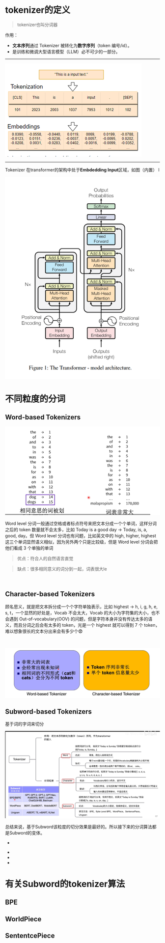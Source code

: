 # tokenizer的定义

>tokenizer也叫分词器

作用：

- **文本序列**通过 Tokenizer 被转化为**数字序列**（token 编号/id）。
- 是训练和微调大型语言模型（LLM）必不可少的一部分。  
  
---

![tokenizer的作用](/static/tokenizer/image/tokenizer分词.png)

---
Tokenizer 在transformer的架构中处于**Embdedding Input**区域，如图（内置） l

![transformer架构](/static/transformer/image/transformer架构.png)




# 不同粒度的分词

## Word-based Tokenizers

![Word-based-Tokenizer](/static/tokenizer/image/tokenizer_id.png)

Word level 分词一般通过空格或者标点符号来把文本分成一个个单词，这样分词之后的 token 数量就不会太多，比如 Today is a good day -> Today, is, a, good, day。但 Word level 分词也有问题，比如英文中的 high, higher, highest 这三个单词显然语义相似，因为另外两个只是比较级，但是 Word level 分词会把他们看成 3 个单独的单词

>优点：符合人的自然语言直觉

>缺点：很多相同意义的词分到一起，词表很大le

<br>

## Character-based Tokenizers

顾名思义，就是把文本拆分成一个个字符单独表示，比如 highest -> h, i, g, h, e, s, t，一个显然的好处是，Vocab 不会太大，Vocab 的大小为字符集的大小，也不会遇到 Out-of-vocabulary(OOV) 的问题，但是字符本身并没有传达太多的语义，而且分词之后会有太多的 token，光是一个 highest 就可以得到 7 个 token，难以想象很长的文本分出来会有多少个😨

<br>

![ 优缺 ](/static/tokenizer/image/分词粒度优缺.png)

## Subword-based Tokenizers
基于词的字词来切分


![整合](/static/tokenizer/image/tokenizer整合.png)


总结来说，基于Subword该粒度的切分效果是最好的。所以接下来的分词算法都是Subword的变体。
<br>

*
-
-
-
# 有关Subword的tokenizer算法

## BPE


## WorldPiece 

## SententcePiece



